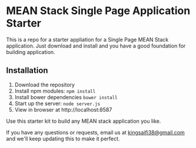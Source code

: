 # MEAN Stack Single Page Application Starter

This is a repo for a starter appliation for a Single Page MEAN Stack application. Just download and install and you have a good foundation for building application. 

## Installation
1. Download the repository
2. Install npm modules: `npm install`
3. Install bower dependencies `bower install`
4. Start up the server: `node server.js`
5. View in browser at http://localhost:8587

Use this starter kit to build any MEAN stack application you like.

If you have any questions or requests, email us at [kingsaifi38@gmail.com](mailto:kingsaifi38@gmail.com) and we'll keep updating this to make it perfect.